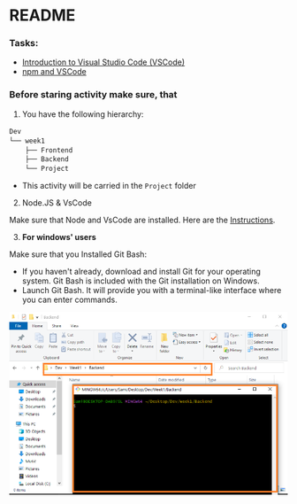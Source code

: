 # README

### Tasks:

- [Introduction to Visual Studio Code (VSCode)](vscode.md)
- [npm and VSCode](vscode-npm.md)

### Before staring activity make sure, that 

1. You have the following hierarchy:

```sh
Dev
└── week1
    ├── Frontend
    ├── Backend
    └── Project
```
- This activity will be carried in the `Project` folder


2. Node.JS & VsCode

Make sure that Node  and VsCode are installed. Here are the [Instructions].

3. **For windows' users** 

Make sure that you Installed Git Bash:
  -  If you haven't already, download and install Git for your operating system. Git Bash is included with the Git installation on Windows.
  - Launch Git Bash. It will provide you with a terminal-like interface where you can enter commands.

![](../git-bash.png)


<!-- Links -->
[Instructions]:https://github.com/tx00-web/labs/tree/main/proj-unified-setup
